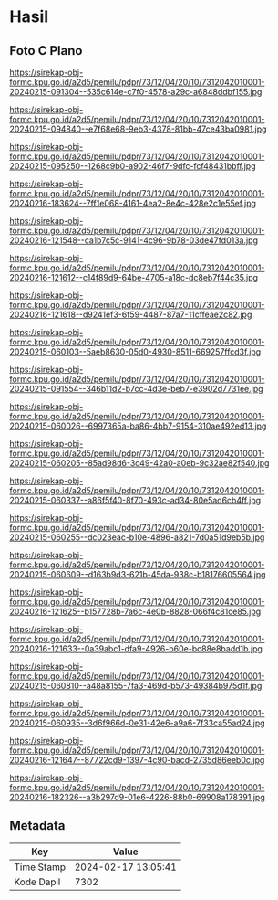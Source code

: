 # Hasil

## Foto C Plano

https://sirekap-obj-formc.kpu.go.id/a2d5/pemilu/pdpr/73/12/04/20/10/7312042010001-20240215-091304--535c614e-c7f0-4578-a29c-a6848ddbf155.jpg

https://sirekap-obj-formc.kpu.go.id/a2d5/pemilu/pdpr/73/12/04/20/10/7312042010001-20240215-094840--e7f68e68-9eb3-4378-81bb-47ce43ba0981.jpg

https://sirekap-obj-formc.kpu.go.id/a2d5/pemilu/pdpr/73/12/04/20/10/7312042010001-20240215-095250--1268c9b0-a902-46f7-9dfc-fcf48431bbff.jpg

https://sirekap-obj-formc.kpu.go.id/a2d5/pemilu/pdpr/73/12/04/20/10/7312042010001-20240216-183624--7ff1e068-4161-4ea2-8e4c-428e2c1e55ef.jpg

https://sirekap-obj-formc.kpu.go.id/a2d5/pemilu/pdpr/73/12/04/20/10/7312042010001-20240216-121548--ca1b7c5c-9141-4c96-9b78-03de47fd013a.jpg

https://sirekap-obj-formc.kpu.go.id/a2d5/pemilu/pdpr/73/12/04/20/10/7312042010001-20240216-121612--c14f89d9-64be-4705-a18c-dc8eb7f44c35.jpg

https://sirekap-obj-formc.kpu.go.id/a2d5/pemilu/pdpr/73/12/04/20/10/7312042010001-20240216-121618--d9241ef3-6f59-4487-87a7-11cffeae2c82.jpg

https://sirekap-obj-formc.kpu.go.id/a2d5/pemilu/pdpr/73/12/04/20/10/7312042010001-20240215-060103--5aeb8630-05d0-4930-8511-669257ffcd3f.jpg

https://sirekap-obj-formc.kpu.go.id/a2d5/pemilu/pdpr/73/12/04/20/10/7312042010001-20240215-091554--346b11d2-b7cc-4d3e-beb7-e3902d7731ee.jpg

https://sirekap-obj-formc.kpu.go.id/a2d5/pemilu/pdpr/73/12/04/20/10/7312042010001-20240215-060026--6997365a-ba86-4bb7-9154-310ae492ed13.jpg

https://sirekap-obj-formc.kpu.go.id/a2d5/pemilu/pdpr/73/12/04/20/10/7312042010001-20240215-060205--85ad98d6-3c49-42a0-a0eb-9c32ae82f540.jpg

https://sirekap-obj-formc.kpu.go.id/a2d5/pemilu/pdpr/73/12/04/20/10/7312042010001-20240215-060337--a86f5f40-8f70-493c-ad34-80e5ad6cb4ff.jpg

https://sirekap-obj-formc.kpu.go.id/a2d5/pemilu/pdpr/73/12/04/20/10/7312042010001-20240215-060255--dc023eac-b10e-4896-a821-7d0a51d9eb5b.jpg

https://sirekap-obj-formc.kpu.go.id/a2d5/pemilu/pdpr/73/12/04/20/10/7312042010001-20240215-060609--d163b9d3-621b-45da-938c-b18176605564.jpg

https://sirekap-obj-formc.kpu.go.id/a2d5/pemilu/pdpr/73/12/04/20/10/7312042010001-20240216-121625--b157728b-7a6c-4e0b-8828-066f4c81ce85.jpg

https://sirekap-obj-formc.kpu.go.id/a2d5/pemilu/pdpr/73/12/04/20/10/7312042010001-20240216-121633--0a39abc1-dfa9-4926-b60e-bc88e8badd1b.jpg

https://sirekap-obj-formc.kpu.go.id/a2d5/pemilu/pdpr/73/12/04/20/10/7312042010001-20240215-060810--a48a8155-7fa3-469d-b573-49384b975d1f.jpg

https://sirekap-obj-formc.kpu.go.id/a2d5/pemilu/pdpr/73/12/04/20/10/7312042010001-20240215-060935--3d6f966d-0e31-42e6-a9a6-7f33ca55ad24.jpg

https://sirekap-obj-formc.kpu.go.id/a2d5/pemilu/pdpr/73/12/04/20/10/7312042010001-20240216-121647--87722cd9-1397-4c90-bacd-2735d86eeb0c.jpg

https://sirekap-obj-formc.kpu.go.id/a2d5/pemilu/pdpr/73/12/04/20/10/7312042010001-20240216-182326--a3b297d9-01e6-4226-88b0-69908a178391.jpg


## Metadata

| Key        | Value               |
| ---------- | ------------------- |
| Time Stamp | 2024-02-17 13:05:41 |
| Kode Dapil | 7302                |



